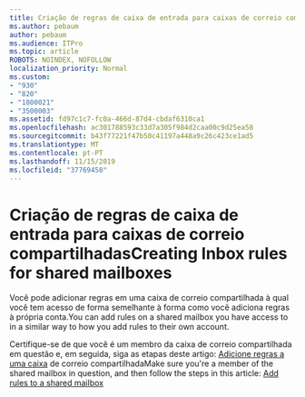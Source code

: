 ```yaml
---
title: Criação de regras de caixa de entrada para caixas de correio compartilhadas
ms.author: pebaum
author: pebaum
ms.audience: ITPro
ms.topic: article
ROBOTS: NOINDEX, NOFOLLOW
localization_priority: Normal
ms.custom:
- "930"
- "820"
- "1800021"
- "3500003"
ms.assetid: fd97c1c7-fc0a-466d-87d4-cbdaf6310ca1
ms.openlocfilehash: ac301788593c33d7a305f984d2caa00c9d25ea58
ms.sourcegitcommit: b43f77221f47b50c41197a448a9c26c423ce1ad5
ms.translationtype: MT
ms.contentlocale: pt-PT
ms.lasthandoff: 11/15/2019
ms.locfileid: "37769458"
---
```

# <a name="creating-inbox-rules-for-shared-mailboxes"></a><span data-ttu-id="62d2b-102">Criação de regras de caixa de entrada para caixas de correio compartilhadas</span><span class="sxs-lookup"><span data-stu-id="62d2b-102">Creating Inbox rules for shared mailboxes</span></span>

<span data-ttu-id="62d2b-103">Você pode adicionar regras em uma caixa de correio compartilhada à qual você tem acesso de forma semelhante à forma como você adiciona regras à própria conta.</span><span class="sxs-lookup"><span data-stu-id="62d2b-103">You can add rules on a shared mailbox you have access to in a similar way to how you add rules to their own account.</span></span>
  
<span data-ttu-id="62d2b-104">Certifique-se de que você é um membro da caixa de correio compartilhada em questão e, em seguida, siga as etapas deste artigo: [Adicione regras a uma caixa](https://support.office.com/article/b0963400-2a51-4c64-afc7-b816d737d164) de correio compartilhada</span><span class="sxs-lookup"><span data-stu-id="62d2b-104">Make sure you're a member of the shared mailbox in question, and then follow the steps in this article: [Add rules to a shared mailbox](https://support.office.com/article/b0963400-2a51-4c64-afc7-b816d737d164)</span></span>
  